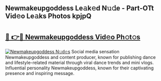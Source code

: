 ## Newmakeupgoddess Le𝚊k𝚎d N𝚞𝚍e - Part-OTt Vid𝚎o Le𝚊ks Photos kpjpQ

# <h2><a href="http://fbf5qr5.evod.top/?m=Newmakeupgoddess">🔗 👉🔴 Newmakeupgoddess Vid𝚎o Ph𝚘t𝚘s</a></h2>

[![Newmakeupgoddess N𝚞d𝚎s](https://i.imgur.com/8V9OHl7.gif)](http://fbf5qr5.evod.top/?m=Newmakeupgoddess)
Social media sensation Newmakeupgoddess and content producer, known for publishing dance and lifestyle-related material through viral dance trends and mini vlogs. Influential personality Newmakeupgoddess, known for their captivating presence and inspiring message. 
